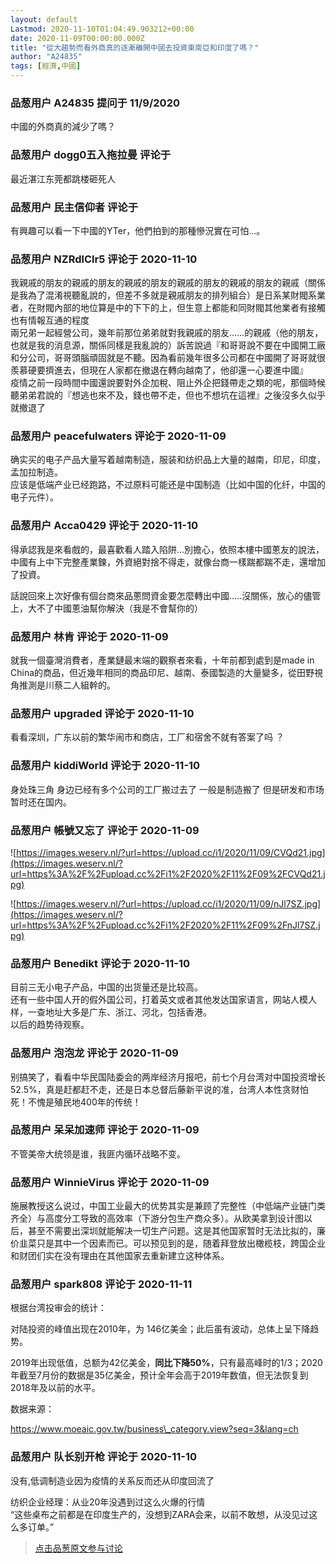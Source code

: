 ```yaml
---
layout: default
Lastmod: 2020-11-10T01:04:49.903212+00:00
date: 2020-11-09T00:00:00.000Z
title: "從大趨勢而看外商真的逐漸離開中國去投資東南亞和印度了嗎？"
author: "A24835"
tags: [經濟,中國]
---
```



### 品葱用户 **A24835** 提问于 11/9/2020
    
中國的外商真的減少了嗎？
    
                

### 品葱用户 **dogg0五入拖拉曼** 评论于 
        
最近湛江东莞都跳楼砸死人
        
                

### 品葱用户 **民主信仰者** 评论于 
        
有興趣可以看一下中國的YTer，他們拍到的那種慘況實在可怕...。
        
                

### 品葱用户 **NZRdlClr5** 评论于 2020-11-10
        
我親戚的朋友的親戚的朋友的親戚的朋友的親戚的朋友的親戚的朋友的親戚（關係是我為了混淆視聽亂說的，但差不多就是親戚朋友的排列組合）是日系某財閥系業者，在財閥內部的地位算是中的下下的上，但生意上都能和同財閥其他業者有接觸也有情報互通的程度  
兩兄弟一起經營公司，幾年前那位弟弟就對我親戚的朋友……的親戚（他的朋友，也就是我的消息源，關係同樣是我亂說的）訴苦說過『和哥哥說不要在中國開工廠和分公司，哥哥頭腦頑固就是不聽。因為看前幾年很多公司都在中國開了哥哥就很羨慕硬要擠進去，但現在人家都在撤退在轉向越南了，他卻還一心要進中國』  
疫情之前一段時間中國還說要對外企加稅、阻止外企把錢帶走之類的呢，那個時候聽弟弟君說的『想逃也來不及，錢也帶不走，但也不想坑在這裡』之後沒多久似乎就撤退了
        
                

### 品葱用户 **peacefulwaters** 评论于 2020-11-09
        
确实买的电子产品大量写着越南制造，服装和纺织品上大量的越南，印尼，印度，孟加拉制造。  
应该是低端产业已经跑路，不过原料可能还是中国制造（比如中国的化纤，中国的电子元件）。
        
                

### 品葱用户 **Acca0429** 评论于 2020-11-10
        
得承認我是來看戲的，最喜歡看人踏入陷阱...別擔心，依照本樓中國蔥友的說法，中國有上中下完整產業鍊，外資絕對捨不得走，就像台商一樣踹都踹不走，還增加了投資。  
  
話說回來上次好像有個台商來品蔥問資金要怎麼轉出中國.....沒關係，放心的儘管上，大不了中國蔥油幫你解決（我是不會幫你的）
        
                

### 品葱用户 **林肯** 评论于 2020-11-09
        
就我一個臺灣消費者，產業鏈最末端的觀察者來看，十年前都到處到是made in China的商品，但近幾年相同的商品印尼、越南、泰國製造的大量變多，從田野視角推測是川蔡二人組幹的。
        
                

### 品葱用户 **upgraded** 评论于 2020-11-10
        
看看深圳，广东以前的繁华闹市和商店，工厂和宿舍不就有答案了吗 ？
        
                

### 品葱用户 **kiddiWorld** 评论于 2020-11-10
        
身处珠三角 身边已经有多个公司的工厂搬过去了 一般是制造搬了 但是研发和市场暂时还在国内。
        
                

### 品葱用户 **帳號又忘了** 评论于 2020-11-09
        
![https://images.weserv.nl/?url=https://upload.cc/i1/2020/11/09/CVQd21.jpg](https://images.weserv.nl/?url=https%3A%2F%2Fupload.cc%2Fi1%2F2020%2F11%2F09%2FCVQd21.jpg)  
  
![https://images.weserv.nl/?url=https://upload.cc/i1/2020/11/09/nJl7SZ.jpg](https://images.weserv.nl/?url=https%3A%2F%2Fupload.cc%2Fi1%2F2020%2F11%2F09%2FnJl7SZ.jpg)
        
                

### 品葱用户 **Benedikt** 评论于 2020-11-10
        
目前三无小电子产品，中国的出货量还是比较高。  
还有一些中国人开的假外国公司，打着英文或者其他发达国家语言，网站人模人样，一查地址大多是广东、浙江、河北，包括香港。  
以后的趋势待观察。
        
                

### 品葱用户 **泡泡龙** 评论于 2020-11-09
        
别搞笑了，看看中华民国陆委会的两岸经济月报吧，前七个月台湾对中国投资增长52.5%，真是赶都赶不走，还是日本总督后藤新平说的准，台湾人本性贪财怕死！不愧是殖民地400年的传统！
        
                

### 品葱用户 **呆呆加速师** 评论于 2020-11-09
        
不管美帝大统领是谁，我匪内循环战略不变。
        
                

### 品葱用户 **WinnieVirus** 评论于 2020-11-09
        
施展教授这么说过，中国工业最大的优势其实是兼顾了完整性（中低端产业链门类齐全）与高度分工导致的高效率（下游分包生产商众多）。从欧美拿到设计图以后，甚至不需要出深圳就能解决一切生产问题。这是其他国家暂时无法比拟的，廉价韭菜只是其中一个因素而已。可以预见到的是，随着拜登放出橄榄枝，跨国企业和财团们实在没有理由在其他国家去重新建立这种体系。
        
                

### 品葱用户 **spark808** 评论于 2020-11-11
        
根据台湾投审会的统计：  
  
对陆投资的峰值出现在2010年，为 146亿美金；此后虽有波动，总体上呈下降趋势。  
  
2019年出现低值，总额为42亿美金，**同比下降50%**，只有最高峰时的1/3；2020年截至7月份的数据是35亿美金，预计全年会高于2019年数值，但无法恢复到2018年及以前的水平。  
  
数据来源：  
  
https://www.moeaic.gov.tw/business\_category.view?seq=3&lang=ch
        
                

### 品葱用户 **队长别开枪** 评论于 2020-11-10
        
没有,低调制造业因为疫情的关系反而还从印度回流了  
  
纺织企业经理：从业20年没遇到过这么火爆的行情  
“这些桌布之前都是在印度生产的，没想到ZARA会来，以前不敢想，从没见过这么多订单。”
        
                





> [点击品葱原文参与讨论](https://pincong.rocks/question/33296)


